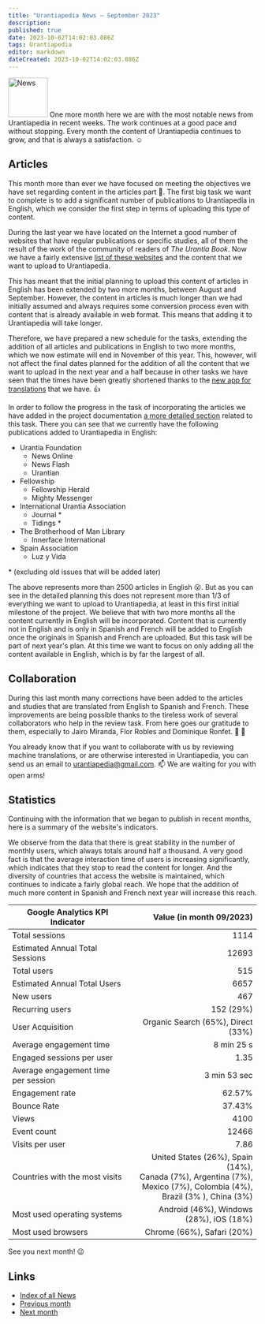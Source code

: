 ```yaml
---
title: "Urantiapedia News — September 2023"
description: 
published: true
date: 2023-10-02T14:02:03.086Z
tags: Urantiapedia
editor: markdown
dateCreated: 2023-10-02T14:02:03.086Z
---
```


<img src="/_assets/svg/icon-news.svg" alt="News" style="width: 80px;"> One more month here we are with the most notable news from Urantiapedia in recent weeks. The work continues at a good pace and without stopping. Every month the content of Urantiapedia continues to grow, and that is always a satisfaction. :relaxed:

## Articles

This month more than ever we have focused on meeting the objectives we have set regarding content in the articles part :page_with_curl:. The first big task we want to complete is to add a significant number of publications to Urantiapedia in English, which we consider the first step in terms of uploading this type of content.

During the last year we have located on the Internet a good number of websites that have regular publications or specific studies, all of them the result of the work of the community of readers of _The Urantia Book_. Now we have a fairly extensive [list of these websites](/en/help/websites) and the content that we want to upload to Urantiapedia.

This has meant that the initial planning to upload this content of articles in English has been extended by two more months, between August and September. However, the content in articles is much longer than we had initially assumed and always requires some conversion process even with content that is already available in web format. This means that adding it to Urantiapedia will take longer.

Therefore, we have prepared a new schedule for the tasks, extending the addition of all articles and publications in English to two more months, which we now estimate will end in November of this year. This, however, will not affect the final dates planned for the addition of all the content that we want to upload in the next year and a half because in other tasks we have seen that the times have been greatly shortened thanks to the [new app for translations](/en/news/2023/08) that we have. :thumbsup:

In order to follow the progress in the task of incorporating the articles we have added in the project documentation [a more detailed section](/en/help/status#articles-progress-detailed) related to this task. There you can see that we currently have the following publications added to Urantiapedia in English: 

- Urantia Foundation 
	- News Online 
	- News Flash 
	- Urantian 
- Fellowship 
	- Fellowship Herald 
	- Mighty Messenger 
- International Urantia Association 
	- Journal \* 
	- Tidings \* 
- The Brotherhood of Man Library 
	- Innerface International 
- Spain Association 
	- Luz y Vida

\* (excluding old issues that will be added later) 

The above represents more than 2500 articles in English :open_mouth:. But as you can see in the detailed planning this does not represent more than 1/3 of everything we want to upload to Urantiapedia, at least in this first initial milestone of the project. We believe that with two more months all the content currently in English will be incorporated. Content that is currently not in English and is only in Spanish and French will be added to English once the originals in Spanish and French are uploaded. But this task will be part of next year's plan. At this time we want to focus on only adding all the content available in English, which is by far the largest of all.

## Collaboration

During this last month many corrections have been added to the articles and studies that are translated from English to Spanish and French. These improvements are being possible thanks to the tireless work of several collaborators who help in the review task. From here goes our gratitude to them, especially to Jairo Miranda, Flor Robles and Dominique Ronfet. :clap: :clap:

You already know that if you want to collaborate with us by reviewing machine translations, or are otherwise interested in Urantiapedia, you can send us an email to urantiapedia@gmail.com. :mailbox: We are waiting for you with open arms!

## Statistics

Continuing with the information that we began to publish in recent months, here is a summary of the website's indicators.

We observe from the data that there is great stability in the number of monthly users, which always totals around half a thousand. A very good fact is that the average interaction time of users is increasing significantly, which indicates that they stop to read the content for longer. And the diversity of countries that access the website is maintained, which continues to indicate a fairly global reach. We hope that the addition of much more content in Spanish and French next year will increase this reach.

Google Analytics KPI Indicator | Value (in month 09/2023) 
--- | ---: 
Total sessions | 1114 
Estimated Annual Total Sessions | 12693 
Total users | 515 
Estimated Annual Total Users | 6657 
New users | 467 
Recurring users | 152 (29%) 
User Acquisition | Organic Search (65%), Direct (33%) 
Average engagement time | 8 min 25 s 
Engaged sessions per user | 1.35 
Average engagement time per session | 3 min 53 sec 
Engagement rate | 62.57% 
Bounce Rate | 37.43% 
Views | 4100 
Event count | 12466 
Visits per user | 7.86
Countries with the most visits | United States (26%), Spain (14%), <br>Canada (7%), Argentina (7%), <br>Mexico (7%), Colombia (4%), <br>Brazil (3% ), China (3%) 
Most used operating systems | Android (46%), Windows (28%), iOS (18%) 
Most used browsers | Chrome (66%), Safari (20%) 

See you next month! :wink: 

## Links 

- [Index of all News](/en/news) 
- [Previous month](/en/news/2023/08)
- [Next month](/en/news/2023/10)